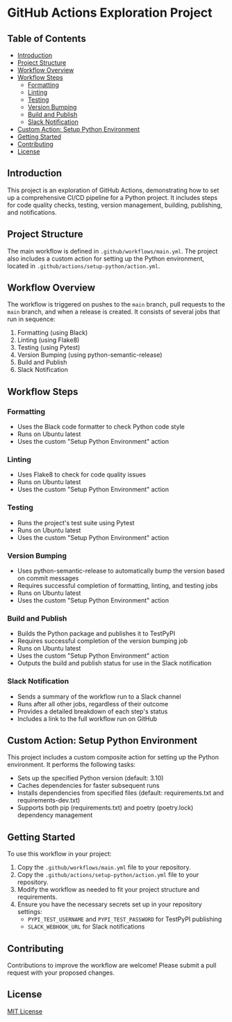 # GitHub Actions Exploration Project

## Table of Contents
- [Introduction](#introduction)
- [Project Structure](#project-structure)
- [Workflow Overview](#workflow-overview)
- [Workflow Steps](#workflow-steps)
  - [Formatting](#formatting)
  - [Linting](#linting)
  - [Testing](#testing)
  - [Version Bumping](#version-bumping)
  - [Build and Publish](#build-and-publish)
  - [Slack Notification](#slack-notification)
- [Custom Action: Setup Python Environment](#custom-action-setup-python-environment)
- [Getting Started](#getting-started)
- [Contributing](#contributing)
- [License](#license)

## Introduction

This project is an exploration of GitHub Actions, demonstrating how to set up a comprehensive CI/CD pipeline for a Python project. It includes steps for code quality checks, testing, version management, building, publishing, and notifications.

## Project Structure

The main workflow is defined in `.github/workflows/main.yml`. The project also includes a custom action for setting up the Python environment, located in `.github/actions/setup-python/action.yml`.

## Workflow Overview

The workflow is triggered on pushes to the `main` branch, pull requests to the `main` branch, and when a release is created. It consists of several jobs that run in sequence:

1. Formatting (using Black)
2. Linting (using Flake8)
3. Testing (using Pytest)
4. Version Bumping (using python-semantic-release)
5. Build and Publish
6. Slack Notification

## Workflow Steps

### Formatting

- Uses the Black code formatter to check Python code style
- Runs on Ubuntu latest
- Uses the custom "Setup Python Environment" action

### Linting

- Uses Flake8 to check for code quality issues
- Runs on Ubuntu latest
- Uses the custom "Setup Python Environment" action

### Testing

- Runs the project's test suite using Pytest
- Runs on Ubuntu latest
- Uses the custom "Setup Python Environment" action

### Version Bumping

- Uses python-semantic-release to automatically bump the version based on commit messages
- Requires successful completion of formatting, linting, and testing jobs
- Runs on Ubuntu latest
- Uses the custom "Setup Python Environment" action

### Build and Publish

- Builds the Python package and publishes it to TestPyPI
- Requires successful completion of the version bumping job
- Runs on Ubuntu latest
- Uses the custom "Setup Python Environment" action
- Outputs the build and publish status for use in the Slack notification

### Slack Notification

- Sends a summary of the workflow run to a Slack channel
- Runs after all other jobs, regardless of their outcome
- Provides a detailed breakdown of each step's status
- Includes a link to the full workflow run on GitHub

## Custom Action: Setup Python Environment

This project includes a custom composite action for setting up the Python environment. It performs the following tasks:

- Sets up the specified Python version (default: 3.10)
- Caches dependencies for faster subsequent runs
- Installs dependencies from specified files (default: requirements.txt and requirements-dev.txt)
- Supports both pip (requirements.txt) and poetry (poetry.lock) dependency management

## Getting Started

To use this workflow in your project:

1. Copy the `.github/workflows/main.yml` file to your repository.
2. Copy the `.github/actions/setup-python/action.yml` file to your repository.
3. Modify the workflow as needed to fit your project structure and requirements.
4. Ensure you have the necessary secrets set up in your repository settings:
   - `PYPI_TEST_USERNAME` and `PYPI_TEST_PASSWORD` for TestPyPI publishing
   - `SLACK_WEBHOOK_URL` for Slack notifications

## Contributing

Contributions to improve the workflow are welcome! Please submit a pull request with your proposed changes.

## License

[MIT License](LICENSE)